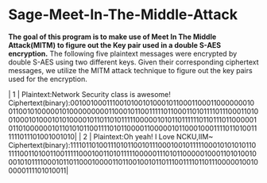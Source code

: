 # Sage-Meet-In-The-Middle-Attack
**The goal of this program is to make use of Meet In The Middle Attack(MITM) to figure out the Key pair used in a double S-AES
encryption.**
The following five plaintext messages were encrypted by double S-AES using two different keys. 
Given their corresponding ciphertext messages,
we utilize the MITM attack technique to figure out the key pairs used for the encryption.

| 1   | Plaintext:Network Security class is awesome!    Ciphertext(binary):00100100011100101001010001011000110001100000001001100101000001010000000001100010110011111011000110101111011100011010010001010001010100001011011010111110000010101101111110110111011000001011010000001011010101100111101011000011000001011000100011110110100111111011101001001010| 
| 2   | Plaintext:Oh yeah! I Love NCKU,IIM~    Ciphertext(binary):111101101001110101100101110001001011111000101010101101111001101001100111110001001101011111000001110101100000100011010100100010101111000101101100010000110110010010110111001111011011100000100100000111101010011| 

